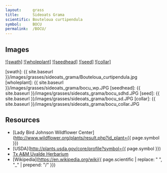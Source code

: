 ```yaml
---
layout:     grass
title:      Sideoats Grama
scientific: Bouteloua curtipendula
symbol:     BOCU
permalink:  /BOCU/
---
```


## Images

[![swath]][wikimed_BOCU_swath]
[![wholeplant]][uvtamu_BOCU_wholeplant]
[![seedhead]][uvtamu_BOCU_seedhead]
[![seed]][uvtamu_BOCU_seed]
[![collar]][uvtamu_BOCU_collar]

[swath]: {{ site.baseurl }}/images/grasses/sideoats_grama/Bouteloua_curtipendula.jpg
[wholeplant]: {{ site.baseurl }}/images/grasses/sideoats_grama/bocu_wp.JPG
[seedhead]: {{ site.baseurl }}/images/grasses/sideoats_grama/bocu_sdhd.JPG
[seed]: {{ site.baseurl }}/images/grasses/sideoats_grama/bocu_sd.JPG
[collar]: {{ site.baseurl }}/images/grasses/sideoats_grama/bocu_collar.JPG

[wikimed_BOCU_swath]: https://upload.wikimedia.org/wikipedia/commons/8/8a/Bouteloua_curtipendula.jpg "Unknown, Wikimedia Commons"
[uvtamu_BOCU_wholeplant]: http://uvalde.tamu.edu/herbarium/grasses-commom-index/sideoats-grama/bocu_wp "Christine Thompson, Tx A&M Uvalde Herbarium"
[uvtamu_BOCU_seedhead]: http://uvalde.tamu.edu/herbarium/grasses-commom-index/sideoats-grama/bocu_sdhd "Christine Thompson, Tx A&M Uvalde Herbarium"
[uvtamu_BOCU_seed]: http://uvalde.tamu.edu/herbarium/grasses-commom-index/sideoats-grama/bocu_sd "Christine Thompson, Tx A&M Uvalde Herbarium"
[uvtamu_BOCU_collar]: http://uvalde.tamu.edu/herbarium/grasses-commom-index/sideoats-grama/bocu_collar "Christine Thompson, Tx A&M Uvalde Herbarium"


## Resources

* [Lady Bird Johnson Wildflower Center](http://www.wildflower.org/plants/result.php?id_plant={{ page.symbol }})
* [USDA](http://plants.usda.gov/core/profile?symbol={{ page.symbol }})
* [Tx A&M Uvalde Herbarium](http://uvalde.tamu.edu/herbarium/grasses-commom-index)
* [Wikipedia](https://en.wikipedia.org/wiki{{ page.scientific | replace: " ", "_"  | prepend: "/" }})

